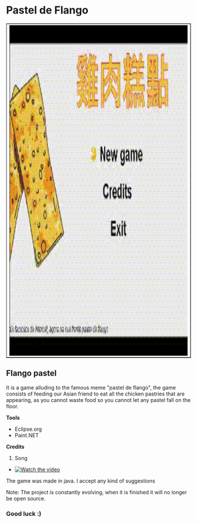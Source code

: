 # Pastel de Flango
<table border="1">
  <tr>
    <th>
      <img src="pastelDeFlangoTeste1.gif" alt="My cool logo"
      align="center" width="1200" height="900" />
    </th>
  </tr>
</table>

## Flango pastel

It is a game alluding to the famous meme "pastel de flango", the game consists of feeding our Asian friend to eat all the chicken pastries that are appearing, as you cannot waste food so you cannot let any pastel fall on the floor.

<b> Tools</b>
* Eclipse.org
* Paint.NET

<b>Credits</b>
<br>
1. Song


* [![Watch the video](https://i.ytimg.com/vi/YrlJum5u4uE/maxresdefault.jpg)](https://www.youtube.com/watch?v=YrlJum5u4uE)


The game was made in java.
I accept any kind of suggestions

Note: The project is constantly evolving, when it is finished it will no longer be open source.

### Good luck :)
